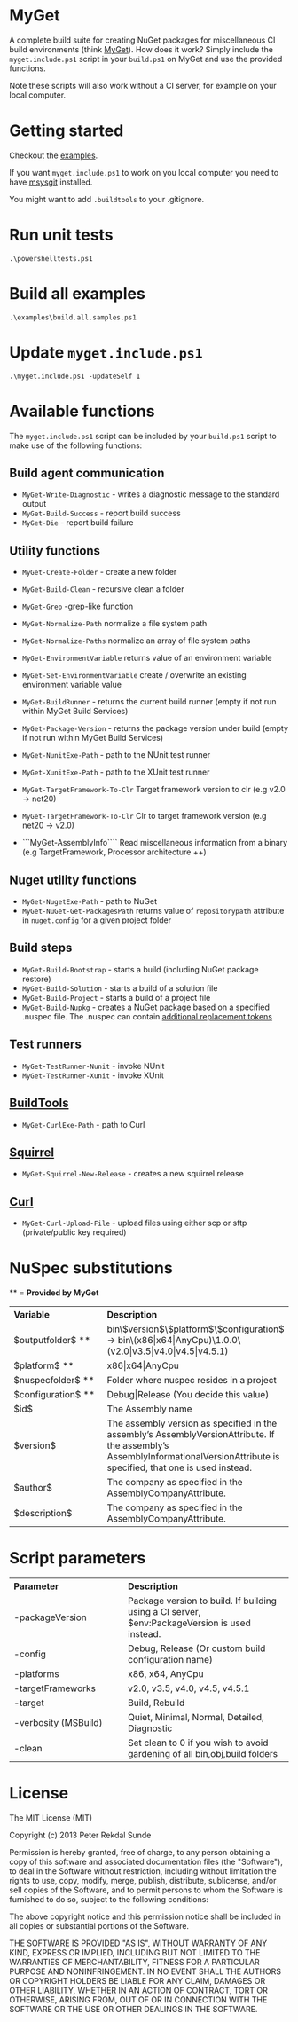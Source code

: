 # MyGet

A complete build suite for creating NuGet packages for miscellaneous CI build environments (think [MyGet](http://www.myget.org)). How does it work? Simply include the  ```myget.include.ps1``` script in your ```build.ps1``` on MyGet and use the provided functions.

Note these scripts will also work without a CI server, for example on your local computer.

# Getting started

Checkout the [examples](https://github.com/peters/myget/tree/master/examples).

If you want ```myget.include.ps1``` to work on you local computer you need to have [msysgit](https://code.google.com/p/msysgit/downloads/list) installed.

You might want to add `.buildtools` to your .gitignore.

# Run unit tests
```
.\powershelltests.ps1
```

# Build all examples

```
.\examples\build.all.samples.ps1
```

# Update `myget.include.ps1`

```
.\myget.include.ps1 -updateSelf 1
```

# Available functions
The ```myget.include.ps1``` script can be included by your ```build.ps1``` script to make use of the following functions:

## Build agent communication
* ```MyGet-Write-Diagnostic``` - writes a diagnostic message to the standard output
* ```MyGet-Build-Success``` - report build success
* ```MyGet-Die``` - report build failure

## Utility functions
* ```MyGet-Create-Folder``` - create a new folder
* ```MyGet-Build-Clean``` - recursive clean a folder
* ```MyGet-Grep``` -grep-like function
* ```MyGet-Normalize-Path``` normalize a file system path
* ```MyGet-Normalize-Paths``` normalize an array of file system paths
* ```MyGet-EnvironmentVariable``` returns value of an environment variable
* ```MyGet-Set-EnvironmentVariable``` create / overwrite an existing environment variable value

* ```MyGet-BuildRunner``` - returns the current build runner (empty if not run within MyGet Build Services)
* ```MyGet-Package-Version``` - returns the package version under build (empty if not run within MyGet Build Services)
* ```MyGet-NunitExe-Path``` - path to the NUnit test runner 
* ```MyGet-XunitExe-Path``` - path to the XUnit test runner
* ```MyGet-TargetFramework-To-Clr``` Target framework version to clr (e.g v2.0 -> net20)
* ```MyGet-TargetFramework-To-Clr``` Clr to target framework version (e.g net20 -> v2.0)
* ```MyGet-AssemblyInfo```` Read miscellaneous information from a binary (e.g TargetFramework, Processor architecture ++)

## Nuget utility functions
* ```MyGet-NugetExe-Path``` - path to NuGet 
* ```MyGet-NuGet-Get-PackagesPath``` returns value of ```repositorypath``` attribute in ```nuget.config``` for a given project folder

## Build steps
* ```MyGet-Build-Bootstrap``` - starts a build (including NuGet package restore)
* ```MyGet-Build-Solution``` - starts a build of a solution file
* ```MyGet-Build-Project``` - starts a build of a project file
* ```MyGet-Build-Nupkg``` - creates a NuGet package based on a specified .nuspec file. The .nuspec can contain [additional replacement tokens](https://github.com/peters/myget#nuspec-substitutions)

## Test runners
* ```MyGet-TestRunner-Nunit``` - invoke NUnit
* ```MyGet-TestRunner-Xunit``` - invoke XUnit

## [BuildTools](https://github.com/myget/BuildTools)
* ```MyGet-CurlExe-Path``` - path to Curl

## [Squirrel](https://github.com/Squirrel/Squirrel.Windows)
* ```MyGet-Squirrel-New-Release``` - creates a new squirrel release

## [Curl](http://curl.haxx.se/docs/manpage.html)
* ```MyGet-Curl-Upload-File``` - upload files using either scp or sftp (private/public key required)

# NuSpec substitutions

** = **Provided by MyGet**

<table border="0" cellpadding="3" cellspacing="0" width="90%">
    <tr>
        <th align="left" width="190">
            Variable
        </th>
        <th align="left">
            Description
        </th>
    </tr>
    <tr>
        <td>$outputfolder$ **</td>
        <td>
            bin\$version$\$platform$\$configuration$ -> bin\(x86|x64|AnyCpu)\1.0.0\(v2.0|v3.5|v4.0|v4.5|v4.5.1)
        </td>
    </tr>
    <tr>
        <td>$platform$ **</td>
        <td>x86|x64|AnyCpu</td>
    </tr>
    <tr>
        <td>$nuspecfolder$ **</td>
        <td>Folder where nuspec resides in a project</td>
    </tr>
    <tr>
        <td>$configuration$ **</td>
        <td>Debug|Release (You decide this value)</td>
    </tr>
    <tr>
        <td>$id$</td>
        <td>The Assembly name</td>
    </tr>
    <tr>
        <td>$version$</td>
        <td>The assembly version as specified in the assembly’s AssemblyVersionAttribute. If the assembly’s AssemblyInformationalVersionAttribute is specified, that one is used instead.</td>
    </tr>
    <tr>
        <td>$author$</td>
        <td>The company as specified in the AssemblyCompanyAttribute.</td>
    </tr>
    <tr>
        <td>$description$</td>
        <td>The company as specified in the AssemblyCompanyAttribute.</td>
    </tr>
</tr>
</table>

# Script parameters

<table border="0" cellpadding="3" cellspacing="0" width="90%">
    <tr>
        <th align="left" width="190">
            Parameter
        </th>
        <th align="left">
            Description
        </th>
    </tr>
    <tr>
        <td>-packageVersion</td>
        <td>
            Package version to build. If building using a CI server, $env:PackageVersion is used instead.
        </td>
    </tr>
    <tr>
        <td>-config</td>
        <td>
            Debug, Release (Or custom build configuration name)
        </td>
    </tr>
    <tr>
        <td>-platforms</td>
        <td>
            x86, x64, AnyCpu 
        </td>
    </tr>
    <tr>
        <td>-targetFrameworks</td>
        <td>
            v2.0, v3.5, v4.0, v4.5, v4.5.1
        </td>
    </tr>
    <tr>
        <td>-target</td>
        <td>
            Build, Rebuild
        </td>
    </tr>
    <tr>
        <td>-verbosity (MSBuild)</td>
        <td>
            Quiet, Minimal, Normal, Detailed, Diagnostic
        </td>
    </tr>
    <tr>
        <td>-clean</td>
        <td>
            Set clean to 0 if you wish to avoid gardening of all bin,obj,build folders
        </td>
    </tr>
</table>

# License

The MIT License (MIT)

Copyright (c) 2013 Peter Rekdal Sunde

Permission is hereby granted, free of charge, to any person obtaining a copy of
this software and associated documentation files (the "Software"), to deal in
the Software without restriction, including without limitation the rights to
use, copy, modify, merge, publish, distribute, sublicense, and/or sell copies of
the Software, and to permit persons to whom the Software is furnished to do so,
subject to the following conditions:

The above copyright notice and this permission notice shall be included in all
copies or substantial portions of the Software.

THE SOFTWARE IS PROVIDED "AS IS", WITHOUT WARRANTY OF ANY KIND, EXPRESS OR
IMPLIED, INCLUDING BUT NOT LIMITED TO THE WARRANTIES OF MERCHANTABILITY, FITNESS
FOR A PARTICULAR PURPOSE AND NONINFRINGEMENT. IN NO EVENT SHALL THE AUTHORS OR
COPYRIGHT HOLDERS BE LIABLE FOR ANY CLAIM, DAMAGES OR OTHER LIABILITY, WHETHER
IN AN ACTION OF CONTRACT, TORT OR OTHERWISE, ARISING FROM, OUT OF OR IN
CONNECTION WITH THE SOFTWARE OR THE USE OR OTHER DEALINGS IN THE SOFTWARE.
